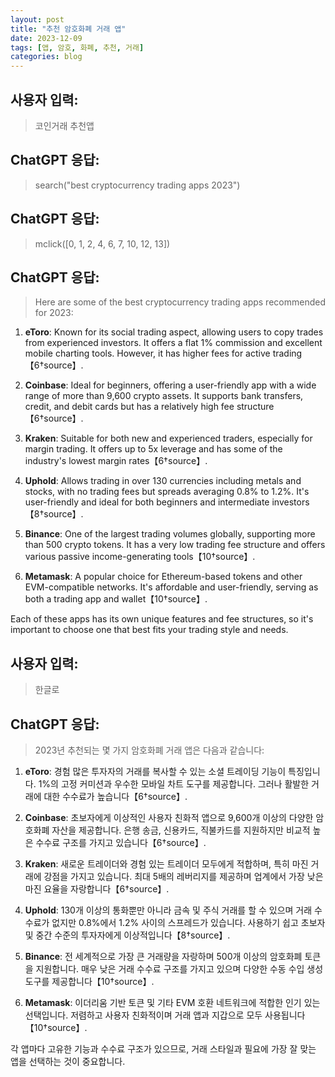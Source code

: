 ```yaml
---
layout: post
title: "추천 암호화폐 거래 앱"
date: 2023-12-09
tags: [앱, 암호, 화폐, 추천, 거래]
categories: blog
---
```


## 사용자 입력:
> 코인거래 추천앱

## ChatGPT 응답:
> search("best cryptocurrency trading apps 2023")

## ChatGPT 응답:
> mclick([0, 1, 2, 4, 6, 7, 10, 12, 13])

## ChatGPT 응답:
> Here are some of the best cryptocurrency trading apps recommended for 2023:

1. **eToro**: Known for its social trading aspect, allowing users to copy trades from experienced investors. It offers a flat 1% commission and excellent mobile charting tools. However, it has higher fees for active trading【6†source】.

2. **Coinbase**: Ideal for beginners, offering a user-friendly app with a wide range of more than 9,600 crypto assets. It supports bank transfers, credit, and debit cards but has a relatively high fee structure【6†source】.

3. **Kraken**: Suitable for both new and experienced traders, especially for margin trading. It offers up to 5x leverage and has some of the industry's lowest margin rates【6†source】.

4. **Uphold**: Allows trading in over 130 currencies including metals and stocks, with no trading fees but spreads averaging 0.8% to 1.2%. It's user-friendly and ideal for both beginners and intermediate investors【8†source】.

5. **Binance**: One of the largest trading volumes globally, supporting more than 500 crypto tokens. It has a very low trading fee structure and offers various passive income-generating tools【10†source】.

6. **Metamask**: A popular choice for Ethereum-based tokens and other EVM-compatible networks. It's affordable and user-friendly, serving as both a trading app and wallet【10†source】.

Each of these apps has its own unique features and fee structures, so it's important to choose one that best fits your trading style and needs.

## 사용자 입력:
> 한글로

## ChatGPT 응답:
> 2023년 추천되는 몇 가지 암호화폐 거래 앱은 다음과 같습니다:

1. **eToro**: 경험 많은 투자자의 거래를 복사할 수 있는 소셜 트레이딩 기능이 특징입니다. 1%의 고정 커미션과 우수한 모바일 차트 도구를 제공합니다. 그러나 활발한 거래에 대한 수수료가 높습니다【6†source】.

2. **Coinbase**: 초보자에게 이상적인 사용자 친화적 앱으로 9,600개 이상의 다양한 암호화폐 자산을 제공합니다. 은행 송금, 신용카드, 직불카드를 지원하지만 비교적 높은 수수료 구조를 가지고 있습니다【6†source】.

3. **Kraken**: 새로운 트레이더와 경험 있는 트레이더 모두에게 적합하며, 특히 마진 거래에 강점을 가지고 있습니다. 최대 5배의 레버리지를 제공하며 업계에서 가장 낮은 마진 요율을 자랑합니다【6†source】.

4. **Uphold**: 130개 이상의 통화뿐만 아니라 금속 및 주식 거래를 할 수 있으며 거래 수수료가 없지만 0.8%에서 1.2% 사이의 스프레드가 있습니다. 사용하기 쉽고 초보자 및 중간 수준의 투자자에게 이상적입니다【8†source】.

5. **Binance**: 전 세계적으로 가장 큰 거래량을 자랑하며 500개 이상의 암호화폐 토큰을 지원합니다. 매우 낮은 거래 수수료 구조를 가지고 있으며 다양한 수동 수입 생성 도구를 제공합니다【10†source】.

6. **Metamask**: 이더리움 기반 토큰 및 기타 EVM 호환 네트워크에 적합한 인기 있는 선택입니다. 저렴하고 사용자 친화적이며 거래 앱과 지갑으로 모두 사용됩니다【10†source】.

각 앱마다 고유한 기능과 수수료 구조가 있으므로, 거래 스타일과 필요에 가장 잘 맞는 앱을 선택하는 것이 중요합니다.

